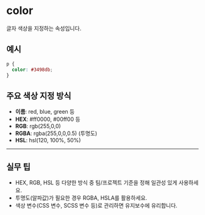 # color

글자 색상을 지정하는 속성입니다.

## 예시
```css
p {
  color: #3498db;
}
```

## 주요 색상 지정 방식
- **이름**: red, blue, green 등
- **HEX**: #ff0000, #00ff00 등
- **RGB**: rgb(255,0,0)
- **RGBA**: rgba(255,0,0,0.5) (투명도)
- **HSL**: hsl(120, 100%, 50%)

---

## 실무 팁
- HEX, RGB, HSL 등 다양한 방식 중 팀/프로젝트 기준을 정해 일관성 있게 사용하세요.
- 투명도(알파값)가 필요한 경우 RGBA, HSLA를 활용하세요.
- 색상 변수(CSS 변수, SCSS 변수 등)로 관리하면 유지보수에 유리합니다.
